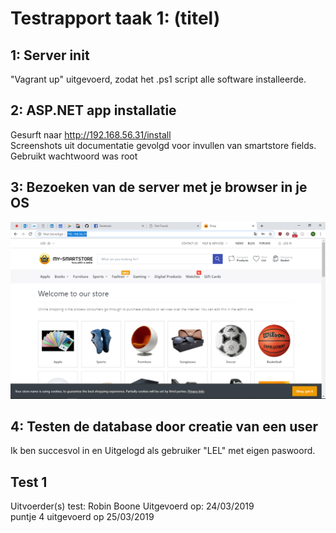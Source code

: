 # Testrapport taak 1: (titel)
## 1: Server init
"Vagrant up" uitgevoerd, zodat het .ps1 script alle software installeerde.  

## 2: ASP.NET app installatie 
Gesurft naar http://192.168.56.31/install  
Screenshots uit documentatie gevolgd voor invullen van smartstore fields.  
Gebruikt wachtwoord was root  

## 3: Bezoeken van de server met je browser in je OS

![alt text](Documentatie_Images/testrapport_screenshot.png "img3")

## 4: Testen de database door creatie van een user

Ik ben succesvol in en Uitgelogd als gebruiker "LEL" met eigen paswoord.

## Test 1
Uitvoerder(s) test: Robin Boone
Uitgevoerd op: 24/03/2019  
puntje 4 uitgevoerd op 25/03/2019